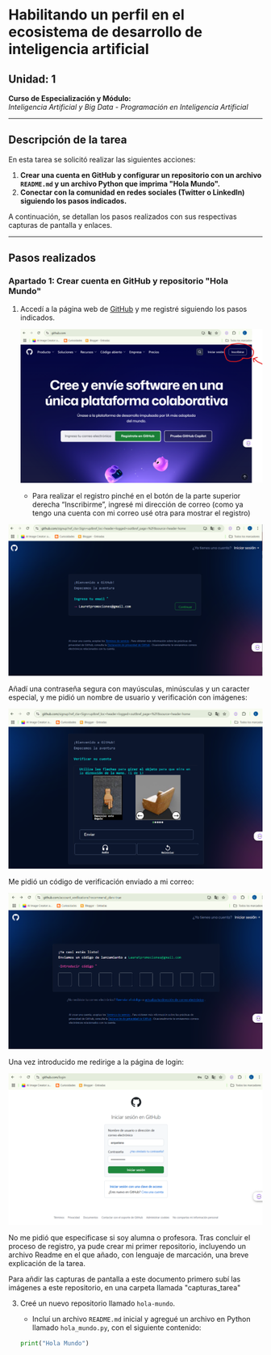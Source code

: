 # Habilitando un perfil en el ecosistema de desarrollo de inteligencia artificial

## Unidad: 1  
**Curso de Especialización y Módulo:**  
_Inteligencia Artificial y Big Data - Programación en Inteligencia Artificial_

---

## Descripción de la tarea

En esta tarea se solicitó realizar las siguientes acciones:  
1. **Crear una cuenta en GitHub y configurar un repositorio con un archivo `README.md` y un archivo Python que imprima "Hola Mundo".**  
2. **Conectar con la comunidad en redes sociales (Twitter o LinkedIn) siguiendo los pasos indicados.**  

A continuación, se detallan los pasos realizados con sus respectivas capturas de pantalla y enlaces.

---

## Pasos realizados

### Apartado 1: Crear cuenta en GitHub y repositorio "Hola Mundo"
1. Accedí a la página web de [GitHub](https://github.com/) y me registré siguiendo los pasos indicados.
   
   ![captura de inicio Github web](capturas_tarea/c1.png)
 
   - Para realizar el registro pinché en el botón de la parte superior derecha “Inscribirme”, ingresé mi dirección de correo (como ya tengo una cuenta con mi correo usé otra para mostrar el registro)

![captura de inicio Github web](capturas_tarea/c2.png)

Añadí una contraseña segura con mayúsculas, minúsculas y un caracter especial, y me pidió un nombre de usuario y verificación con imágenes:

![captura de inicio Github web](capturas_tarea/c3.png)

Me pidió un código de verificación enviado a mi correo:

![captura de inicio Github web](capturas_tarea/c4.png)

Una vez introducido me redirige a la página de login:

![captura de inicio Github web](capturas_tarea/c5.png)

No me pidió que especificase si soy alumna o profesora. Tras concluir el proceso de registro, ya pude crear mi primer repositorio, incluyendo un archivo Readme en el que añado, con lenguaje de marcación, una breve explicación de la tarea.

Para añdir las capturas de pantalla a este documento primero subí las imágenes a este repositorio, en una carpeta llamada "capturas_tarea"

3. Creé un nuevo repositorio llamado `hola-mundo`.  
   - Incluí un archivo `README.md` inicial y agregué un archivo en Python llamado `hola_mundo.py`, con el siguiente contenido:  

   ```python
   print("Hola Mundo")

